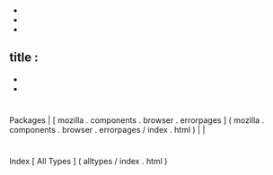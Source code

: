 -
-
-
title
:
-
-
-
#
#
#
Packages
|
[
mozilla
.
components
.
browser
.
errorpages
]
(
mozilla
.
components
.
browser
.
errorpages
/
index
.
html
)
|
|
#
#
#
Index
[
All
Types
]
(
alltypes
/
index
.
html
)
